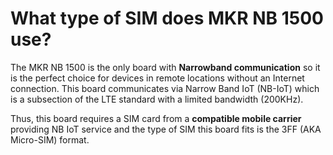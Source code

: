 # What type of SIM does MKR NB 1500 use?

The MKR NB 1500 is the only board with **Narrowband communication** so it is the perfect choice for devices in remote locations without an Internet connection. This board communicates via Narrow Band IoT (NB-IoT) which is a subsection of the LTE standard with a limited bandwidth (200KHz).

Thus, this board requires a SIM card from a **compatible mobile carrier** providing NB IoT service and the type of SIM this board fits is the 3FF (AKA Micro-SIM) format.
